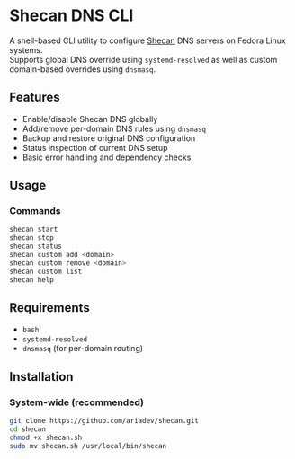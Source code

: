 # Shecan DNS CLI

A shell-based CLI utility to configure [Shecan](https://shecan.ir) DNS servers on Fedora Linux systems.  
Supports global DNS override using `systemd-resolved` as well as custom domain-based overrides using `dnsmasq`.

## Features

- Enable/disable Shecan DNS globally
- Add/remove per-domain DNS rules using `dnsmasq`
- Backup and restore original DNS configuration
- Status inspection of current DNS setup
- Basic error handling and dependency checks

## Usage
### Commands
```bash
shecan start
shecan stop
shecan status
shecan custom add <domain>
shecan custom remove <domain>
shecan custom list
shecan help
```

## Requirements

- `bash`
- `systemd-resolved`
- `dnsmasq` (for per-domain routing)

## Installation

### System-wide (recommended)

```bash
git clone https://github.com/ariadev/shecan.git
cd shecan
chmod +x shecan.sh
sudo mv shecan.sh /usr/local/bin/shecan
